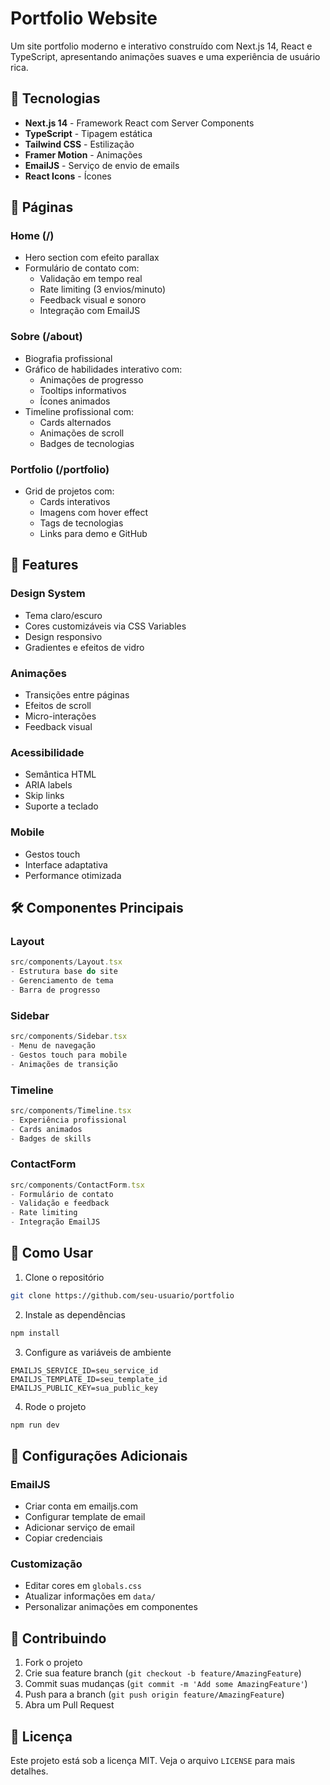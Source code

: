 # Portfolio Website

Um site portfolio moderno e interativo construído com Next.js 14, React e TypeScript, apresentando animações suaves e uma experiência de usuário rica.

## 🚀 Tecnologias

- **Next.js 14** - Framework React com Server Components
- **TypeScript** - Tipagem estática
- **Tailwind CSS** - Estilização
- **Framer Motion** - Animações
- **EmailJS** - Serviço de envio de emails
- **React Icons** - Ícones

## 📱 Páginas

### Home (/)
- Hero section com efeito parallax
- Formulário de contato com:
  - Validação em tempo real
  - Rate limiting (3 envios/minuto)
  - Feedback visual e sonoro
  - Integração com EmailJS

### Sobre (/about)
- Biografia profissional
- Gráfico de habilidades interativo com:
  - Animações de progresso
  - Tooltips informativos
  - Ícones animados
- Timeline profissional com:
  - Cards alternados
  - Animações de scroll
  - Badges de tecnologias

### Portfolio (/portfolio)
- Grid de projetos com:
  - Cards interativos
  - Imagens com hover effect
  - Tags de tecnologias
  - Links para demo e GitHub

## 🎨 Features

### Design System
- Tema claro/escuro
- Cores customizáveis via CSS Variables
- Design responsivo
- Gradientes e efeitos de vidro

### Animações
- Transições entre páginas
- Efeitos de scroll
- Micro-interações
- Feedback visual

### Acessibilidade
- Semântica HTML
- ARIA labels
- Skip links
- Suporte a teclado

### Mobile
- Gestos touch
- Interface adaptativa
- Performance otimizada

## 🛠 Componentes Principais

### Layout
```typescript
src/components/Layout.tsx
- Estrutura base do site
- Gerenciamento de tema
- Barra de progresso
```

### Sidebar
```typescript
src/components/Sidebar.tsx
- Menu de navegação
- Gestos touch para mobile
- Animações de transição
```

### Timeline
```typescript
src/components/Timeline.tsx
- Experiência profissional
- Cards animados
- Badges de skills
```

### ContactForm
```typescript
src/components/ContactForm.tsx
- Formulário de contato
- Validação e feedback
- Rate limiting
- Integração EmailJS
```

## 🚀 Como Usar

1. Clone o repositório
```bash
git clone https://github.com/seu-usuario/portfolio
```

2. Instale as dependências
```bash
npm install
```

3. Configure as variáveis de ambiente
```env
EMAILJS_SERVICE_ID=seu_service_id
EMAILJS_TEMPLATE_ID=seu_template_id
EMAILJS_PUBLIC_KEY=sua_public_key
```

4. Rode o projeto
```bash
npm run dev
```

## 📝 Configurações Adicionais

### EmailJS
- Criar conta em emailjs.com
- Configurar template de email
- Adicionar serviço de email
- Copiar credenciais

### Customização
- Editar cores em `globals.css`
- Atualizar informações em `data/`
- Personalizar animações em componentes

## 🤝 Contribuindo

1. Fork o projeto
2. Crie sua feature branch (`git checkout -b feature/AmazingFeature`)
3. Commit suas mudanças (`git commit -m 'Add some AmazingFeature'`)
4. Push para a branch (`git push origin feature/AmazingFeature`)
5. Abra um Pull Request

## 📄 Licença

Este projeto está sob a licença MIT. Veja o arquivo `LICENSE` para mais detalhes. 